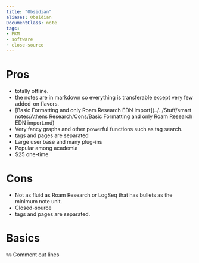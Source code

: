 ```yaml
---
title: "Obsidian"
aliases: Obsidian
DocumentClass: note
tags:
- PKM
- software
- close-source
---
```

 
# Pros
- totally offline.
- the notes are in markdown so everything is transferable except very few added-on flavors.
- [Basic Formatting and only Roam Research  EDN import](../../Stuff/smart notes/Athens Research/Cons/Basic Formatting and only Roam Research  EDN import.md) 
- Very fancy graphs and other powerful functions such as tag search.
- tags and pages are separated
- Large user base and many plug-ins
- Popular among academia
- $25 one-time

# Cons
- Not as fluid as Roam Research or LogSeq that has bullets as the minimum note unit.
- Closed-source
- tags and pages are separated.

# Basics
`%%` Comment out lines
